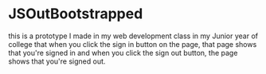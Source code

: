 # JSOutBootstrapped
this is a prototype I made in my web development class in my Junior year of college that when you click the sign in button on the page,
that page shows that you're signed in and when you click the sign out button, the page shows that you're signed out.
